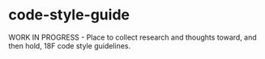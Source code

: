 # code-style-guide
WORK IN PROGRESS - Place to collect research and thoughts toward, and then hold, 18F code style guidelines.
